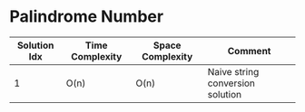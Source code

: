 # Palindrome Number

| Solution Idx | Time Complexity | Space Complexity | Comment                          |
| ------------ | --------------- | ---------------- | -------------------------------- |
| 1            | O(n)            | O(n)             | Naive string conversion solution |
